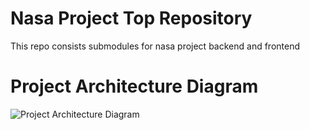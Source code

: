 # Nasa Project Top Repository

This repo consists submodules for nasa project backend and frontend

# Project Architecture Diagram

![Project Architecture Diagram](nasa-back-end/docs/project-architecture-diagram.png)
